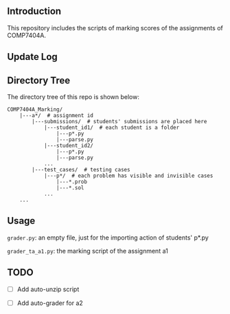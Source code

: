 ## Introduction

This repository includes the scripts of marking scores of the assignments of COMP7404A.

## Update Log



## Directory Tree

The directory tree of this repo is shown below:

```shell
COMP7404A_Marking/
    |---a*/  # assignment id
        |---submissions/  # students' submissions are placed here
            |---student_id1/  # each student is a folder
                |---p*.py
                |---parse.py
            |---student_id2/
                |---p*.py
                |---parse.py
            ...
        |---test_cases/  # testing cases
            |---p*/  # each problem has visible and invisible cases
                |---*.prob
                |---*.sol
            ...
    ...
```

## Usage

`grader.py`: an empty file, just for the importing action of students' p*.py

`grader_ta_a1.py`: the marking script of the assignment a1

## TODO

- [ ] Add auto-unzip script

- [ ] Add auto-grader for a2
